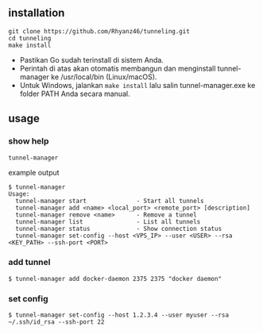 ## installation

```
git clone https://github.com/Rhyanz46/tunneling.git
cd tunneling
make install
```

- Pastikan Go sudah terinstall di sistem Anda.
- Perintah di atas akan otomatis membangun dan menginstall tunnel-manager ke /usr/local/bin (Linux/macOS).
- Untuk Windows, jalankan `make install` lalu salin tunnel-manager.exe ke folder PATH Anda secara manual.

## usage
### show help
```
tunnel-manager
```
example output
```
$ tunnel-manager     
Usage:
  tunnel-manager start              - Start all tunnels
  tunnel-manager add <name> <local_port> <remote_port> [description]
  tunnel-manager remove <name>      - Remove a tunnel
  tunnel-manager list               - List all tunnels
  tunnel-manager status             - Show connection status
  tunnel-manager set-config --host <VPS_IP> --user <USER> --rsa <KEY_PATH> --ssh-port <PORT>
```

### add tunnel
```
$ tunnel-manager add docker-daemon 2375 2375 "docker daemon"
```

### set config
```
$ tunnel-manager set-config --host 1.2.3.4 --user myuser --rsa ~/.ssh/id_rsa --ssh-port 22
```
